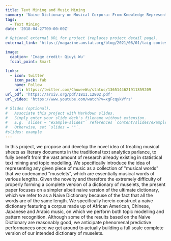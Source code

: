 ```yaml
---
title: Text Mining and Music Mining 
summary: 'Naive Dictionary on Musical Corpora: From Knowledge Representation to Pattern Recognition'
tags:
  - Text Mining
date: '2018-04-27T00:00:00Z'

# Optional external URL for project (replaces project detail page).
external_link: 'https://magazine.amstat.org/blog/2021/06/01/taig-contest-winners/'

image:
  caption: 'Image credit: Qiuyi Wu'
  focal_point: Smart

links:
  - icon: twitter
    icon_pack: fab
    name: Follow
    url: https://twitter.com/ChoweeWu/status/1365144621911859209
url_pdf: 'https://arxiv.org/pdf/1811.12802.pdf'
url_video: 'https://www.youtube.com/watch?v=xgFcqykVfrs'

# Slides (optional).
#   Associate this project with Markdown slides.
#   Simply enter your slide deck's filename without extension.
#   E.g. `slides = "example-slides"` references `content/slides/example-slides.md`.
#   Otherwise, set `slides = ""`.
#slides: example
---
```


In this project, we propose and develop the novel idea of treating musical sheets as literary documents in the traditional text analytics parlance, to fully benefit from the vast amount of research already existing in statistical text mining and topic modelling. We specifically introduce the idea of representing any given piece of music as a collection of "musical words" that we codenamed "muselets", which are essentially musical words of various lengths. Given the novelty and therefore the extremely difficulty of properly forming a complete version of a dictionary of muselets, the present paper focuses on a simpler albeit naive version of the ultimate dictionary, which we refer to as a Naive Dictionary because of the fact that all the words are of the same length. We specifically herein construct a naive dictionary featuring a corpus made up of African American, Chinese, Japanese and Arabic music, on which we perform both topic modelling and pattern recognition. Although some of the results based on the Naive Dictionary are reasonably good, we anticipate phenomenal predictive performances once we get around to actually building a full scale complete version of our intended dictionary of muselets.